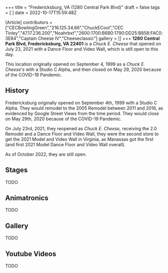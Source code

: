 +++
title = "Fredericksburg, VA (1280 Central Park Blvd)"
draft = false
tags = [ ]
date = 2022-10-17T15:59:48Z

[Article]
contributors = ["CECBowlingGreen","216.125.34.66","ChuckECool","CEC Tinley","47.17.236.200","Noahrbxt","2600:1700:B6B0:1790:DD25:B858:FAC0:3E84","Captain Cheese IV","Cheeseclassic"]
gallery = []
+++
**1280 Central Park Blvd, Fredericksburg, VA 22401** is a _Chuck E. Cheese_ that opened on July 23, 2021 with a Dance Floor and Video Wall, which is still open to this day.

This location originally opened on September 4, 1999 as a _Chuck E. Cheese's_ with a Studio C Alpha, and then closed on May 29, 2020 because of the COVID-19 Pandemic.

## History ##
Fredericksburg originally opened on September 4th, 1999 with a Studio C Alpha. They would remodel to the 2005 Remodel between 2011 and 2016, as evidenced by Google Street Views from the time period. They would close on May 29th, 2020 because of the COVID-19 Pandemic.

On July 23rd, 2021, they reopened as _Chuck E. Cheese,_ receiving the 2.0 Remodel and a Dance Floor and Video Wall, they were the second store to get the 2021 Model and Video Wall in Virginia, as Manassas got the first (and first 2021 Model Dance Floor and Video Wall overall).

As of October 2022, they are still open.

## Stages ##
TODO

## Animatronics ##
TODO

## Gallery ##
TODO

## Youtube Videos ##
TODO